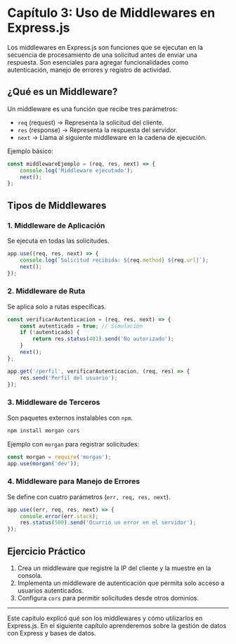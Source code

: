 # Capítulo 3: Uso de Middlewares en Express.js

Los middlewares en Express.js son funciones que se ejecutan en la secuencia de procesamiento de una solicitud antes de enviar una respuesta. Son esenciales para agregar funcionalidades como autenticación, manejo de errores y registro de actividad.

## ¿Qué es un Middleware?
Un middleware es una función que recibe tres parámetros:
- `req` (request) → Representa la solicitud del cliente.
- `res` (response) → Representa la respuesta del servidor.
- `next` → Llama al siguiente middleware en la cadena de ejecución.

Ejemplo básico:
```js
const middlewareEjemplo = (req, res, next) => {
    console.log('Middleware ejecutado');
    next();
};
```

## Tipos de Middlewares
### 1. Middleware de Aplicación
Se ejecuta en todas las solicitudes.
```js
app.use((req, res, next) => {
    console.log(`Solicitud recibida: ${req.method} ${req.url}`);
    next();
});
```

### 2. Middleware de Ruta
Se aplica solo a rutas específicas.
```js
const verificarAutenticacion = (req, res, next) => {
    const autenticado = true; // Simulación
    if (!autenticado) {
        return res.status(401).send('No autorizado');
    }
    next();
};

app.get('/perfil', verificarAutenticacion, (req, res) => {
    res.send('Perfil del usuario');
});
```

### 3. Middleware de Terceros
Son paquetes externos instalables con `npm`.
```sh
npm install morgan cors
```
Ejemplo con `morgan` para registrar solicitudes:
```js
const morgan = require('morgan');
app.use(morgan('dev'));
```

### 4. Middleware para Manejo de Errores
Se define con cuatro parámetros (`err, req, res, next`).
```js
app.use((err, req, res, next) => {
    console.error(err.stack);
    res.status(500).send('Ocurrió un error en el servidor');
});
```

## Ejercicio Práctico
1. Crea un middleware que registre la IP del cliente y la muestre en la consola.
2. Implementa un middleware de autenticación que permita solo acceso a usuarios autenticados.
3. Configura `cors` para permitir solicitudes desde otros dominios.

---
Este capítulo explicó qué son los middlewares y cómo utilizarlos en Express.js. En el siguiente capítulo aprenderemos sobre la gestión de datos con Express y bases de datos.
